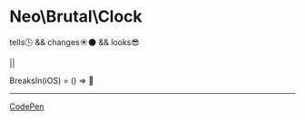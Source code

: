 # Neo\Brutal\Clock

tells🕓 && changes☀️🌑 && looks😎

||

BreaksIn(iOS) = () => 🤫

---

[CodePen](https://codepen.io/suraj-thotakura/pen/zYegoyx)
